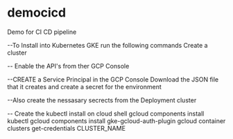 # democicd
Demo for CI CD pipeline

--To Install into Kubernetes GKE run the following commands
Create a cluster

-- Enable the API's from ther GCP Console

--CREATE a Service Principal in the GCP Console
Download the JSON file that it creates and create a secret for the environment


--Also create the nessasary secrects from the Deployment cluster

-- Create the kubectl install on cloud shell
gcloud components install kubectl
gcloud components install gke-gcloud-auth-plugin
gcloud container clusters get-credentials CLUSTER_NAME
